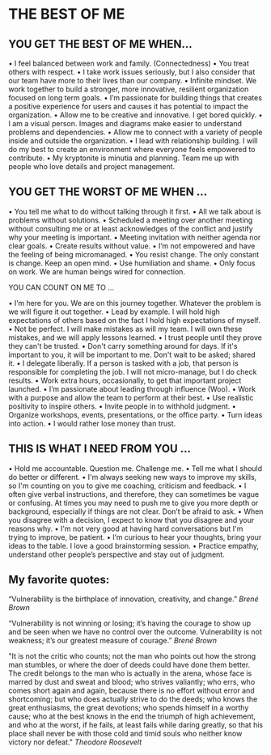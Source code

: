 # THE BEST OF ME

## YOU GET THE BEST OF ME WHEN… 

• I feel balanced between work and family. (Connectedness)
• You treat others with respect.
• I take work issues seriously, but I also consider that our team have more to their lives than our company.
• Infinite mindset. We work together to build a stronger, more innovative, resilient organization focused on long term goals.
• I’m passionate for building things that creates a positive experience for users and causes it has potential to impact the organization.
• Allow me to be creative and innovative. I get bored quickly.
• I am a visual person. Images and diagrams make easier to understand problems and dependencies.
• Allow me to connect with a variety of people inside and outside the organization.
• I lead with relationship building. I will do my best to create an environment where everyone feels empowered to contribute.
• My kryptonite is minutia and planning. Team me up with people who love details and project management.

## YOU GET THE WORST OF ME WHEN …

• You tell me what to do without talking through it first.
• All we talk about is problems without solutions.
• Scheduled a meeting over another meeting without consulting me or at least acknowledges of the conflict and justify why your meeting is important.
• Meeting invitation with neither agenda nor clear goals.
• Create results without value.
• I’m not empowered and have the feeling of being micromanaged.
• You resist change. The only constant is change. Keep an open mind. 
• Use humiliation and shame.
• Only focus on work. We are human beings wired for connection.


YOU CAN COUNT ON ME TO …

• I’m here for you. We are on this journey together. Whatever the problem is we will figure it out together.
• Lead by example. I will hold high expectations of others based on the fact I hold high expectations of myself.
• Not be perfect. I will make mistakes as will my team. I will own these mistakes, and we will apply lessons learned.
• I trust people until they prove they can't be trusted.
• Don't carry something around for days. If it's important to you, it will be important to me. Don't wait to be asked; shared it.
• I delegate liberally. If a person is tasked with a job, that person is responsible for completing the job. I will not micro-manage, but I do check results.
• Work extra hours, occasionally, to get that important project launched.
• I’m passionate about leading through influence (Woo).
• Work with a purpose and allow the team to perform at their best.
• Use realistic positivity to inspire others.
• Invite people in to withhold judgment.
• Organize workshops, events, presentations, or the office party.
• Turn ideas into action. 
• I would rather lose money than trust. 


## THIS IS WHAT I NEED FROM YOU …

• Hold me accountable. Question me. Challenge me.
• Tell me what I should do better or different.
• I'm always seeking new ways to improve my skills, so I'm counting on you to give me coaching, criticism and feedback.
• I often give verbal instructions, and therefore, they can sometimes be vague or confusing. At times you may need to push me to give you more depth or background, especially if things are not clear. Don’t be afraid to ask.
• When you disagree with a decision, I expect to know that you disagree and your reasons why.
• I'm not very good at having hard conversations but I'm trying to improve, be patient.
• I’m curious to hear your thoughts, bring your ideas to the table. I love a good brainstorming session.
• Practice empathy, understand other people’s perspective and stay out of judgment.



## My favorite quotes:

“Vulnerability is the birthplace of innovation, creativity, and change.” *Brené Brown*

“Vulnerability is not winning or losing; it’s having the courage to show up and be seen when we have no control over the outcome. Vulnerability is not weakness; it’s our greatest measure of courage.” *Brené Brown*

"It is not the critic who counts; not the man who points out how the strong man stumbles, or where the doer of deeds could have done them better. The credit belongs to the man who is actually in the arena, whose face is marred by dust and sweat and blood; who strives valiantly; who errs, who comes short again and again, because there is no effort without error and shortcoming; but who does actually strive to do the deeds; who knows the great enthusiasms, the great devotions; who spends himself in a worthy cause; who at the best knows in the end the triumph of high achievement, and who at the worst, if he fails, at least fails while daring greatly, so that his place shall never be with those cold and timid souls who neither know victory nor defeat." *Theodore Roosevelt*
